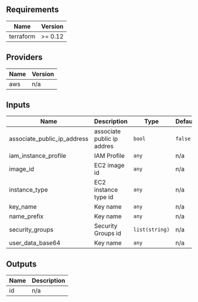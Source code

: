 ## Requirements

| Name | Version |
|------|---------|
| terraform | >= 0.12 |

## Providers

| Name | Version |
|------|---------|
| aws | n/a |

## Inputs

| Name | Description | Type | Default | Required |
|------|-------------|------|---------|:--------:|
| associate\_public\_ip\_address | associate public ip addres | `bool` | `false` | no |
| iam\_instance\_profile | IAM Profile | `any` | n/a | yes |
| image\_id | EC2 image id | `any` | n/a | yes |
| instance\_type | EC2 instance type id | `any` | n/a | yes |
| key\_name | Key name | `any` | n/a | yes |
| name\_prefix | Key name | `any` | n/a | yes |
| security\_groups | Security Groups id | `list(string)` | n/a | yes |
| user\_data\_base64 | Key name | `any` | n/a | yes |

## Outputs

| Name | Description |
|------|-------------|
| id | n/a |

